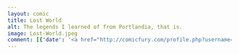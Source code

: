 ```yaml
---
layout: comic
title: Lost World
alt: The legends I learned of from Portlandia, that is.
image: Lost-World.jpeg
comment: [{'date': '<a href="http://comicfury.com/profile.php?username=tecco_dsilva" title="tecco_dsilva">tecco_dsilva</a>', 'username': 'tecco_dsilva', 'comment': 'And my first mini-comic from my trip!  I decided to leave in the sketch of the moray eel at the top to give it more of that sketchy feel.  And yes, I legit saw a group of dudes wearing denim jackets and pony-tails and the like as soon as I got on the light rail.  Of course we&#039;ve all heard the rumors, but it&#039;s something else to experience it first hand.'}]
---
```

